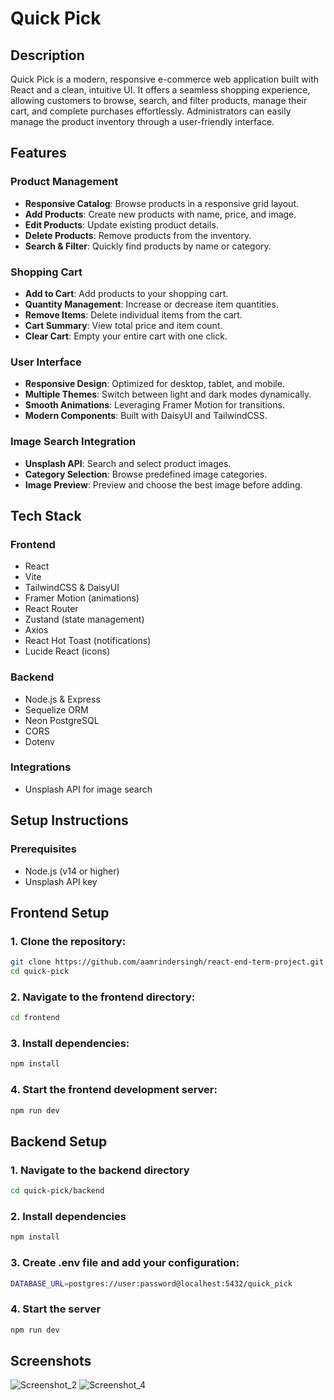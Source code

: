 # Quick Pick

## Description

Quick Pick is a modern, responsive e-commerce web application built with React and a clean, intuitive UI. It offers a seamless shopping experience, allowing customers to browse, search, and filter products, manage their cart, and complete purchases effortlessly. Administrators can easily manage the product inventory through a user-friendly interface.

## Features

### Product Management
- **Responsive Catalog**: Browse products in a responsive grid layout.
- **Add Products**: Create new products with name, price, and image.
- **Edit Products**: Update existing product details.
- **Delete Products**: Remove products from the inventory.
- **Search & Filter**: Quickly find products by name or category.

### Shopping Cart
- **Add to Cart**: Add products to your shopping cart.
- **Quantity Management**: Increase or decrease item quantities.
- **Remove Items**: Delete individual items from the cart.
- **Cart Summary**: View total price and item count.
- **Clear Cart**: Empty your entire cart with one click.

### User Interface
- **Responsive Design**: Optimized for desktop, tablet, and mobile.
- **Multiple Themes**: Switch between light and dark modes dynamically.
- **Smooth Animations**: Leveraging Framer Motion for transitions.
- **Modern Components**: Built with DaisyUI and TailwindCSS.

### Image Search Integration
- **Unsplash API**: Search and select product images.
- **Category Selection**: Browse predefined image categories.
- **Image Preview**: Preview and choose the best image before adding.

## Tech Stack

### Frontend
- React
- Vite
- TailwindCSS & DaisyUI
- Framer Motion (animations)
- React Router
- Zustand (state management)
- Axios 
- React Hot Toast (notifications)
- Lucide React (icons)

### Backend
- Node.js & Express
- Sequelize ORM
- Neon PostgreSQL
- CORS
- Dotenv

### Integrations
- Unsplash API for image search

## Setup Instructions

### Prerequisites
- Node.js (v14 or higher)
- Unsplash API key


## Frontend Setup

### 1. Clone the repository:

```bash
git clone https://github.com/aamrindersingh/react-end-term-project.git
cd quick-pick
```

### 2. Navigate to the frontend directory:

```bash
cd frontend
```

### 3. Install dependencies:
```bash
npm install
```

### 4. Start the frontend development server:
```bash
npm run dev
```

## Backend Setup

### 1. Navigate to the backend directory
```bash
cd quick-pick/backend
```

### 2. Install dependencies
```bash
npm install
```

### 3. Create .env file and add your configuration:
```bash
DATABASE_URL=postgres://user:password@localhost:5432/quick_pick
```

### 4. Start the server
```bash
npm run dev
```

## Screenshots

![Screenshot_2](https://github.com/user-attachments/assets/55157e16-12f5-4f90-9b6d-08028f0f37fc)
![Screenshot_4](https://github.com/user-attachments/assets/b65ca6dc-194d-45a2-a551-497f7d8f4824)




